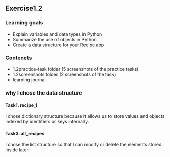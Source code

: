 ## Exercise1.2

### Learning goals
- Explain variables and data types in Python
- Summarize the use of objects in Python
- Create a data structure for your Recipe app

### Contenets
- 1.2practice-task folder (5 screenshots of the practice tasks)
- 1.2screenshots folder (2 screenshots of the task)
- learning journal

### why I chose the data structure
#### Task1. recipe_1
I chose dictionary structure because it allows us to store values and objects indexed by identifiers or keys internally.
#### Task3. all_recipes
I chose the list structure so that I can modify or delete the elements stored inside later.
